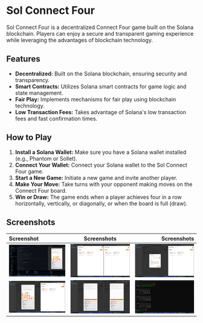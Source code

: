 # Sol Connect Four

Sol Connect Four is a decentralized Connect Four game built on the Solana blockchain. Players can enjoy a secure and transparent gaming experience while leveraging the advantages of blockchain technology.

## Features

- **Decentralized:** Built on the Solana blockchain, ensuring security and transparency.
- **Smart Contracts:** Utilizes Solana smart contracts for game logic and state management.
- **Fair Play:** Implements mechanisms for fair play using blockchain technology.
- **Low Transaction Fees:** Takes advantage of Solana's low transaction fees and fast confirmation times.

## How to Play

1. **Install a Solana Wallet:** Make sure you have a Solana wallet installed (e.g., Phantom or Sollet).
2. **Connect Your Wallet:** Connect your Solana wallet to the Sol Connect Four game.
3. **Start a New Game:** Initiate a new game and invite another player.
4. **Make Your Move:** Take turns with your opponent making moves on the Connect Four board.
5. **Win or Draw:** The game ends when a player achieves four in a row horizontally, vertically, or diagonally, or when the board is full (draw).

## Screenshots

| Screenshot                            |              Screenshots              |                           Screenshots |
| :------------------------------------ | :-----------------------------------: | ------------------------------------: |
| ![Landing Page](/assets/images/0.png) | ![Landing Page](/assets/images/1.png) | ![Landing Page](/assets/images/2.png) |
| ![Landing Page](/assets/images/3.png) | ![Landing Page](/assets/images/4.png) | ![Landing Page](/assets/images/5.png) |
